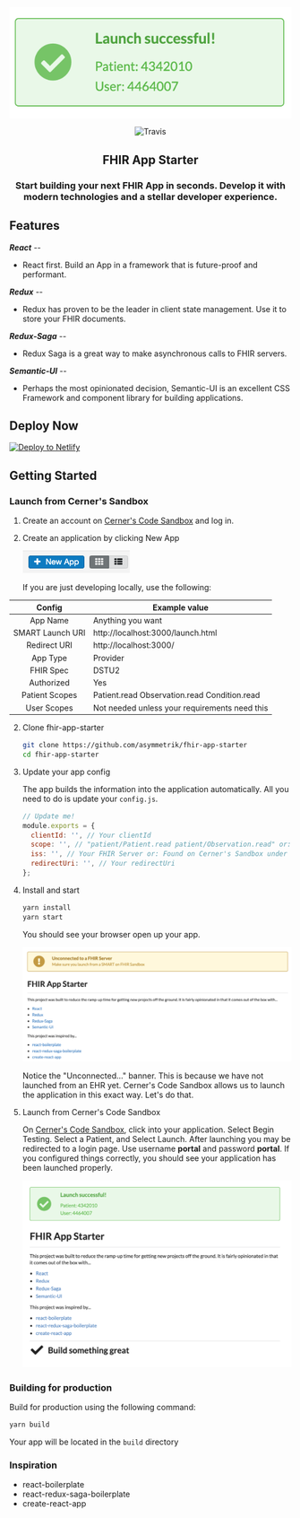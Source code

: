 <p align="center">
   <img src="./docs/Logo.png" alt="Logo" align="center" />
 </p>
 
<p align="center">
   <img src="https://travis-ci.org/Asymmetrik/fhir-app-starter.svg?branch=master" alt="Travis" align="center" />
 </p>

<h2 align="center"><strong>FHIR App Starter</strong></h2>
<h3 align="center">Start building your next FHIR App in seconds. Develop it with modern technologies and a stellar developer experience.</h3>

## Features

**_React_** --

- React first. Build an App in a framework that is future-proof and performant.

**_Redux_** --

- Redux has proven to be the leader in client state management. Use it to store your FHIR documents.

**_Redux-Saga_** --

- Redux Saga is a great way to make asynchronous calls to FHIR servers.

**_Semantic-UI_** --

- Perhaps the most opinionated decision, Semantic-UI is an excellent CSS Framework and component library for building applications.

## Deploy Now

[![Deploy to Netlify](https://www.netlify.com/img/deploy/button.svg)](https://app.netlify.com/start/deploy?repository=https://github.com/Asymmetrik/fhir-app-starter)

## Getting Started

### Launch from Cerner's Sandbox

1. Create an account on [Cerner's Code Sandbox](https://code.cerner.com/developer/smart-on-fhir/apps) and log in.

2. Create an application by clicking New App

   ![NewApp](./docs/NewApp.png)

   If you are just developing locally, use the following:

|      Config      | Example value                                 |
| :--------------: | --------------------------------------------- |
|     App Name     | Anything you want                             |
| SMART Launch URI | http://localhost:3000/launch.html             |
|   Redirect URI   | http://localhost:3000/                        |
|     App Type     | Provider                                      |
|    FHIR Spec     | DSTU2                                         |
|    Authorized    | Yes                                           |
|  Patient Scopes  | Patient.read Observation.read Condition.read  |
|   User Scopes    | Not needed unless your requirements need this |

2. Clone fhir-app-starter

   ```sh
   git clone https://github.com/asymmetrik/fhir-app-starter
   cd fhir-app-starter
   ```

3. Update your app config

   The app builds the information into the application automatically. All you need to do is update your `config.js`.

   ```js
   // Update me!
   module.exports = {
     clientId: '', // Your clientId
     scope: '', // "patient/Patient.read patient/Observation.read" or: Whatever scopes you like
     iss: '', // Your FHIR Server or: Found on Cerner's Sandbox under "FHIR Spec: dstu2 - " <iss listed here> "
     redirectUri: '', // Your redirectUri
   };
   ```

4. Install and start


    ```sh
    yarn install
    yarn start
    ```

    You should see your browser open up your app.

    ![Unconnected](./docs/Unconnected.png)

    Notice the "Unconnected..." banner. This is because we have not launched from an EHR yet. Cerner's Code Sandbox allows us to launch the application in this exact way. Let's do that.

5.  Launch from Cerner's Code Sandbox

    On [Cerner's Code Sandbox](https://code.cerner.com/developer/smart-on-fhir/apps), click into your application. Select Begin Testing. Select a Patient, and Select Launch. After launching you may be redirected to a login page. Use username **portal** and password **portal**. If you configured things correctly, you should see your application has been launched properly.

    ![Success](./docs/Success.png)

### Building for production

Build for production using the following command:

```sh
yarn build
```

Your app will be located in the `build` directory

### Inspiration

- react-boilerplate
- react-redux-saga-boilerplate
- create-react-app
